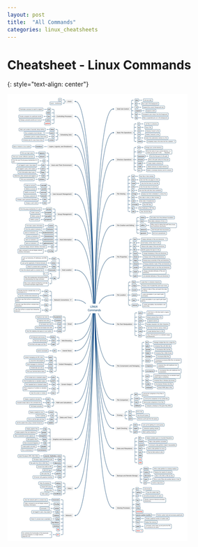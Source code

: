 ```yaml
---
layout: post
title:  "All Commands"
categories: linux_cheatsheets
---
```


# Cheatsheet - Linux Commands
{: style="text-align: center"}

![](/assets/linux_commands_cheatsheet.jpg)
